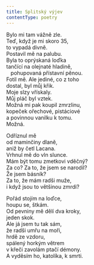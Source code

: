 ```yaml
---
title: Splitský výjev
contentType: poetry
---
```


<section>

Bylo mi tam vážně zle.  
Teď, když je mi skoro 35,  
to vypadá divně.  
Postavil mě na palubu.  
Byla to oprýskaná loďka  
tančící na olejnaté hladině,  
   pohupovaná přístavní pěnou.  
Fotil mě. Ale jediné, co z toho  
dostal, byl můj křik.  
Moje slzy vřískaly.  
Můj pláč byl vztek.  
Možná mi pak koupil zmrzlinu,  
kopeček ořechové, pistáciové  
a povinnou vanilku k tomu.  
Možná.

</section>

<section>

Odříznul mě  
od maminčiny dlaně,  
aniž by četl Lacana.  
Vrhnul mě do vln slunce.  
Mám být tomu zmetkovi vděčný?  
Za co? Za to, že jsem se narodil?  
Že jsem básník?  
Za to, že mám radši muže,  
i když jsou to většinou zmrdi?

</section>

<section>

Pořád stojím na loďce,  
houpu se, štkám.  
Od pevniny mě dělí dva kroky,  
jeden skok.  
Ale já jsem tu tak sám,  
že radši umřu na moři,  
hrdě ze vzdoru,  
spálený horkým větrem  
v křeči zavolám ptačí démony.  
A vyděsím ho, katolíka, k smrti.

</section>
